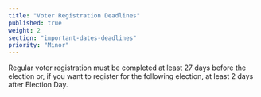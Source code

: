 ```yaml
---
title: "Voter Registration Deadlines"
published: true
weight: 2
section: "important-dates-deadlines"
priority: "Minor"
---
```

Regular voter registration must be completed at least 27 days before the election or, if you want to register for the following election, at least 2 days after Election Day.  
